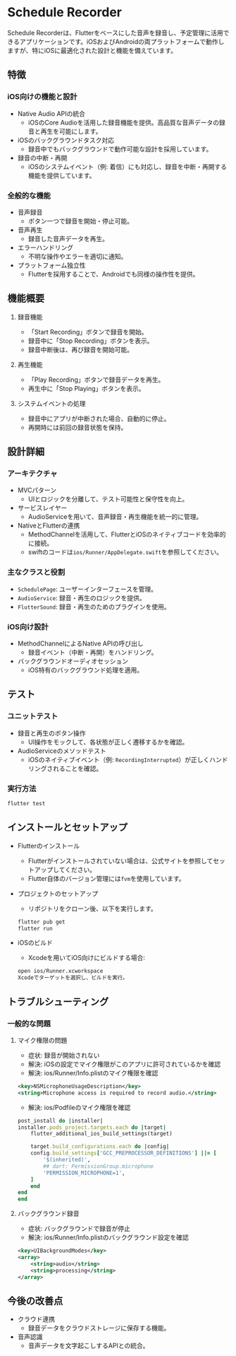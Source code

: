# Schedule Recorder

Schedule Recorderは、Flutterをベースにした音声を録音し、予定管理に活用できるアプリケーションです。iOSおよびAndroidの両プラットフォームで動作しますが、特にiOSに最適化された設計と機能を備えています。

## 特徴

### iOS向けの機能と設計

- Native Audio APIの統合
    - iOSのCore Audioを活用した録音機能を提供。高品質な音声データの録音と再生を可能にします。
- iOSのバックグラウンドタスク対応
    - 録音中でもバックグラウンドで動作可能な設計を採用しています。
- 録音の中断・再開
    - iOSのシステムイベント（例: 着信）にも対応し、録音を中断・再開する機能を提供しています。

### 全般的な機能

- 音声録音
    - ボタン一つで録音を開始・停止可能。
- 音声再生
    - 録音した音声データを再生。
- エラーハンドリング
    - 不明な操作やエラーを適切に通知。
- プラットフォーム独立性
    - Flutterを採用することで、Androidでも同様の操作性を提供。

## 機能概要

1. 録音機能
   - 「Start Recording」ボタンで録音を開始。
   - 録音中に「Stop Recording」ボタンを表示。
   - 録音中断後は、再び録音を開始可能。

2. 再生機能
   - 「Play Recording」ボタンで録音データを再生。
   - 再生中に「Stop Playing」ボタンを表示。

3. システムイベントの処理
   - 録音中にアプリが中断された場合、自動的に停止。
   - 再開時には前回の録音状態を保持。

## 設計詳細

### アーキテクチャ

- MVCパターン
    - UIとロジックを分離して、テスト可能性と保守性を向上。
- サービスレイヤー
    - AudioServiceを用いて、音声録音・再生機能を統一的に管理。
- NativeとFlutterの連携
    - MethodChannelを活用して、FlutterとiOSのネイティブコードを効率的に接続。
    - swiftのコードは`ios/Runner/AppDelegate.swift`を参照してください。

### 主なクラスと役割

- `SchedulePage`: ユーザーインターフェースを管理。
- `AudioService`: 録音・再生のロジックを提供。
- `FlutterSound`: 録音・再生のためのプラグインを使用。

### iOS向け設計

- MethodChannelによるNative APIの呼び出し
    - 録音イベント（中断・再開）をハンドリング。
- バックグラウンドオーディオセッション
    - iOS特有のバックグラウンド処理を適用。

## テスト

### ユニットテスト

- 録音と再生のボタン操作
    - UI操作をモックして、各状態が正しく遷移するかを確認。
- AudioServiceのメソッドテスト
    - iOSのネイティブイベント（例: `RecordingInterrupted`）が正しくハンドリングされることを確認。

### 実行方法

```bash
flutter test
```

## インストールとセットアップ

- Flutterのインストール
    - Flutterがインストールされていない場合は、公式サイトを参照してセットアップしてください。
    - Flutter自体のバージョン管理には`fvm`を使用しています。
- プロジェクトのセットアップ
    - リポジトリをクローン後、以下を実行します。

    ```bash
    flutter pub get
    flutter run
    ```

- iOSのビルド
    - Xcodeを用いてiOS向けにビルドする場合:

    ```bash
    open ios/Runner.xcworkspace
    Xcodeでターゲットを選択し、ビルドを実行。
    ```

## トラブルシューティング

### 一般的な問題

1. マイク権限の問題
    - 症状: 録音が開始されない
    - 解決: iOSの設定でマイク権限がこのアプリに許可されているかを確認
    - 解決: ios/Runner/Info.plistのマイク権限を確認

    ```xml
    <key>NSMicrophoneUsageDescription</key>
    <string>Microphone access is required to record audio.</string>
    ```

    - 解決: ios/Podfileのマイク権限を確認

    ```ruby
    post_install do |installer|
    installer.pods_project.targets.each do |target|
        flutter_additional_ios_build_settings(target)

        target.build_configurations.each do |config|
        config.build_settings['GCC_PREPROCESSOR_DEFINITIONS'] ||= [
            '$(inherited)',
            ## dart: PermissionGroup.microphone
            'PERMISSION_MICROPHONE=1',
        ]
        end
    end
    end
    ```

2. バックグラウンド録音
    - 症状: バックグラウンドで録音が停止
    - 解決: ios/Runner/Info.plistのバックグラウンド設定を確認

    ```xml
    <key>UIBackgroundModes</key>
    <array>
        <string>audio</string>
        <string>processing</string>
    </array>
    ```

## 今後の改善点

- クラウド連携
    - 録音データをクラウドストレージに保存する機能。
- 音声認識
    - 音声データを文字起こしするAPIとの統合。

